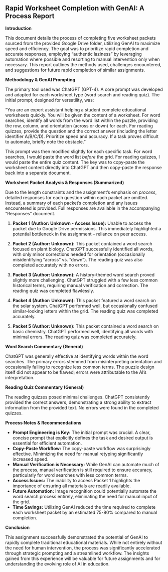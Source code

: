 ## Rapid Worksheet Completion with GenAI: A Process Report

**Introduction**

This document details the process of completing five worksheet packets sourced from the provided Google Drive folder, utilizing GenAI to maximize speed and efficiency. The goal was to prioritize rapid completion and accurate responses, employing “authentic laziness” by leveraging automation where possible and resorting to manual intervention only when necessary.  This report outlines the methods used, challenges encountered, and suggestions for future rapid completion of similar assignments.

**Methodology & GenAI Prompting**

The primary tool used was ChatGPT (GPT-4). A core prompt was developed and adapted for each worksheet type (word search and reading quiz). The initial prompt, designed for versatility, was:

“You are an expert assistant helping a student complete educational worksheets quickly. You will be given the content of a worksheet.  For word searches, identify all words from the word list within the puzzle, providing the row, column, and orientation (across or down) for each. For reading quizzes, provide the question and the correct answer (including the letter identifier A/B/C/D). Prioritize speed and accuracy.  If a task proves difficult to automate, briefly note the obstacle.”

This prompt was then modified slightly for each specific task. For word searches, I would paste the word list *before* the grid. For reading quizzes, I would paste the entire quiz content.  The key was to copy-paste the worksheet content directly into ChatGPT and then copy-paste the response back into a separate document.

**Worksheet Packet Analysis & Responses (Summarized)**

Due to the length constraints and the assignment’s emphasis on *process*, detailed responses for each question within each packet are omitted. Instead, a summary of each packet’s completion and any issues encountered is provided.  Full responses are available in the accompanying “Responses” document.

1. **Packet 1 (Author: Unknown - Access Issue):**  Unable to access the packet due to Google Drive permissions. This immediately highlighted a potential bottleneck in the assignment – reliance on peer access.

2. **Packet 2 (Author: Unknown):** This packet contained a word search focused on plant biology. ChatGPT successfully identified all words, with only minor corrections needed for orientation (occasionally misidentifying “across” vs. “down”).  The reading quiz was also completed accurately with no errors.

3. **Packet 3 (Author: Unknown):** A history-themed word search proved slightly more challenging. ChatGPT struggled with a few less common historical terms, requiring manual verification and correction. The reading quiz was completed flawlessly.

4. **Packet 4 (Author: Unknown):** This packet featured a word search on the solar system.  ChatGPT performed well, but occasionally confused similar-looking letters within the grid. The reading quiz was completed accurately.

5. **Packet 5 (Author: Unknown):** This packet contained a word search on basic chemistry. ChatGPT performed well, identifying all words with minimal errors. The reading quiz was completed accurately.

**Word Search Commentary (General)**

ChatGPT was generally effective at identifying words within the word searches. The primary errors stemmed from misinterpreting orientation and occasionally failing to recognize less common terms.  The puzzle design itself did not appear to be flawed; errors were attributable to the AI’s interpretation.

**Reading Quiz Commentary (General)**

The reading quizzes posed minimal challenges. ChatGPT consistently provided the correct answers, demonstrating a strong ability to extract information from the provided text. No errors were found in the completed quizzes.

**Process Notes & Recommendations**

*   **Prompt Engineering is Key:** The initial prompt was crucial.  A clear, concise prompt that explicitly defines the task and desired output is essential for efficient automation.
*   **Copy-Paste Workflow:** The copy-paste workflow was surprisingly effective.  Minimizing the need for manual retyping significantly increased speed.
*   **Manual Verification is Necessary:** While GenAI can automate much of the process, manual verification is still required to ensure accuracy, particularly for word searches with less common terms.
*   **Access Issues:** The inability to access Packet 1 highlights the importance of ensuring all materials are readily available.
*   **Future Automation:**  Image recognition could potentially automate the word search process entirely, eliminating the need for manual input of the grid.
*   **Time Savings:** Utilizing GenAI reduced the time required to complete each worksheet packet by an estimated 75-80% compared to manual completion.



**Conclusion**

This assignment successfully demonstrated the potential of GenAI to rapidly complete traditional educational materials. While not entirely without the need for human intervention, the process was significantly accelerated through strategic prompting and a streamlined workflow.  The insights gained from this experience will be valuable for future assignments and for understanding the evolving role of AI in education.



